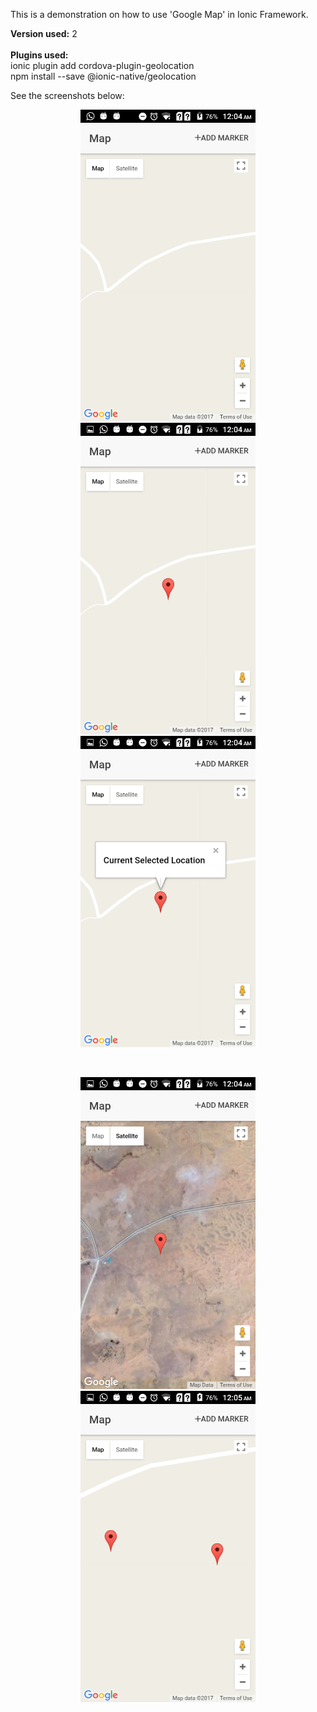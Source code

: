 This is a demonstration on how to use 'Google Map' in Ionic Framework.<br />

<b>Version used:</b> 2<br /><br />
<b>Plugins used:</b><br />
ionic plugin add cordova-plugin-geolocation<br />
npm install --save @ionic-native/geolocation

See the screenshots below:<br />

<p align="center">
  <img src="https://github.com/CodeSpurt/Ionic-GoogleMap-V2/blob/master/resources/screenshots/screenshot_1.png" width="280"/>
  <img src="https://github.com/CodeSpurt/Ionic-GoogleMap-V2/blob/master/resources/screenshots/screenshot_2.png" width="280"/>
  <img src="https://github.com/CodeSpurt/Ionic-GoogleMap-V2/blob/master/resources/screenshots/screenshot_3.png" width="280"/>
</p>

<br />

<p align="center">
  <img src="https://github.com/CodeSpurt/Ionic-GoogleMap-V2/blob/master/resources/screenshots/screenshot_4.png" width="280"/>
  <img src="https://github.com/CodeSpurt/Ionic-GoogleMap-V2/blob/master/resources/screenshots/screenshot_5.png" width="280"/>
</p>
